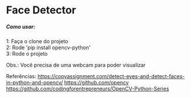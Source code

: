 # Face Detector 

##### Como usar:     

1: Faça o clone do projeto  
2: Rode 'pip install opencv-python'  
3: Rode o projeto  

Obs.: Você precisa de uma webcam para poder visualizar

Referências:
https://copyassignment.com/detect-eyes-and-detect-faces-in-python-and-opencv/
https://github.com/opencv
https://github.com/codingforentrepreneurs/OpenCV-Python-Series